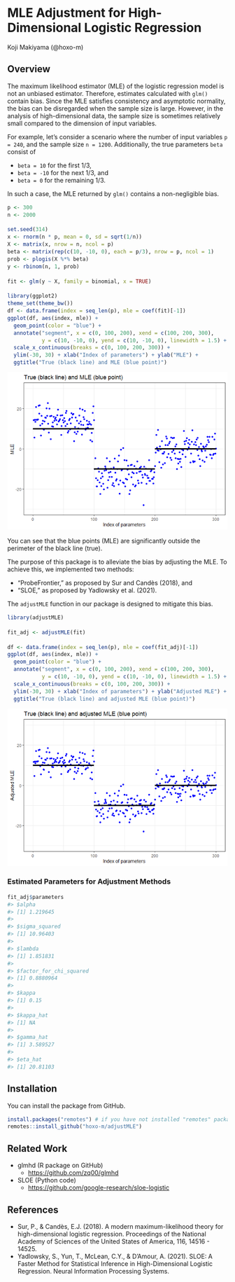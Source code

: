 MLE Adjustment for High-Dimensional Logistic Regression
================
Koji Makiyama (@hoxo-m)

<!-- README.md is generated from README.Rmd. Please edit that file -->

## Overview

The maximum likelihood estimator (MLE) of the logistic regression model
is not an unbiased estimator. Therefore, estimates calculated with
`glm()` contain bias. Since the MLE satisfies consistency and asymptotic
normality, the bias can be disregarded when the sample size is large.
However, in the analysis of high-dimensional data, the sample size is
sometimes relatively small compared to the dimension of input variables.

For example, let’s consider a scenario where the number of input
variables `p = 240`, and the sample size `n = 1200`. Additionally, the
true parameters `beta` consist of

- `beta = 10` for the first 1/3,
- `beta = -10` for the next 1/3, and
- `beta = 0` for the remaining 1/3.

In such a case, the MLE returned by `glm()` contains a non-negligible
bias.

``` r
p <- 300
n <- 2000

set.seed(314)
x <- rnorm(n * p, mean = 0, sd = sqrt(1/n))
X <- matrix(x, nrow = n, ncol = p)
beta <- matrix(rep(c(10, -10, 0), each = p/3), nrow = p, ncol = 1)
prob <- plogis(X %*% beta)
y <- rbinom(n, 1, prob)

fit <- glm(y ~ X, family = binomial, x = TRUE)

library(ggplot2)
theme_set(theme_bw())
df <- data.frame(index = seq_len(p), mle = coef(fit)[-1])
ggplot(df, aes(index, mle)) +
  geom_point(color = "blue") +
  annotate("segment", x = c(0, 100, 200), xend = c(100, 200, 300), 
           y = c(10, -10, 0), yend = c(10, -10, 0), linewidth = 1.5) +
  scale_x_continuous(breaks = c(0, 100, 200, 300)) +
  ylim(-30, 30) + xlab("Index of parameters") + ylab("MLE") +
  ggtitle("True (black line) and MLE (blue point)")
```

![](man/figures/README-biasedMLE-1.png)<!-- -->

You can see that the blue points (MLE) are significantly outside the
perimeter of the black line (true).

The purpose of this package is to alleviate the bias by adjusting the
MLE. To achieve this, we implemented two methods:

- “ProbeFrontier,” as proposed by Sur and Candès (2018), and
- “SLOE,” as proposed by Yadlowsky et al. (2021).

The `adjustMLE` function in our package is designed to mitigate this
bias.

``` r
library(adjustMLE)

fit_adj <- adjustMLE(fit)

df <- data.frame(index = seq_len(p), mle = coef(fit_adj)[-1])
ggplot(df, aes(index, mle)) +
  geom_point(color = "blue") +
  annotate("segment", x = c(0, 100, 200), xend = c(100, 200, 300), 
           y = c(10, -10, 0), yend = c(10, -10, 0), linewidth = 1.5) +
  scale_x_continuous(breaks = c(0, 100, 200, 300)) +
  ylim(-30, 30) + xlab("Index of parameters") + ylab("Adjusted MLE") +
  ggtitle("True (black line) and adjusted MLE (blue point)")
```

![](man/figures/README-adjustedMLE-1.png)<!-- -->

### Estimated Parameters for Adjustment Methods

``` r
fit_adj$parameters
#> $alpha
#> [1] 1.219645
#> 
#> $sigma_squared
#> [1] 10.96403
#> 
#> $lambda
#> [1] 1.851831
#> 
#> $factor_for_chi_squared
#> [1] 0.8880964
#> 
#> $kappa
#> [1] 0.15
#> 
#> $kappa_hat
#> [1] NA
#> 
#> $gamma_hat
#> [1] 3.589527
#> 
#> $eta_hat
#> [1] 20.81103
```

## Installation

You can install the package from GitHub.

``` r
install.packages("remotes") # if you have not installed "remotes" package
remotes::install_github("hoxo-m/adjustMLE")
```

## Related Work

- glmhd (R package on GitHub)
  - <https://github.com/zq00/glmhd>
- SLOE (Python code)
  - <https://github.com/google-research/sloe-logistic>

## References

- Sur, P., & Candès, E.J. (2018). A modern maximum-likelihood theory for
  high-dimensional logistic regression. Proceedings of the National
  Academy of Sciences of the United States of America, 116, 14516 -
  14525.
- Yadlowsky, S., Yun, T., McLean, C.Y., & D’Amour, A. (2021). SLOE: A
  Faster Method for Statistical Inference in High-Dimensional Logistic
  Regression. Neural Information Processing Systems.
